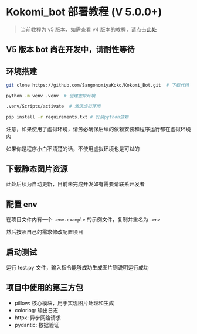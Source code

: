 # Kokomi_bot 部署教程 (V 5.0.0+)

> 当前教程为 v5 版本，如需查看 v4 版本的教程，请点击[此处](https://github.com/SangonomiyaKoko/Kokomi_Bot/blob/main/README_OLD.md)

## V5 版本 bot 尚在开发中，请耐性等待

## 环境搭建

```bash
git clone https://github.com/SangonomiyaKoko/Kokomi_Bot.git  # 下载代码

python -m venv .venv  # 创建虚拟环境

.venv/Scripts/activate  # 激活虚拟环境

pip install -r requirements.txt # 安装python依赖
```

注意，如果使用了虚拟环境，请务必确保后续的依赖安装和程序运行都在虚拟环境内

如果你是程序小白不清楚的话，不使用虚拟环境也是可以的

## 下载静态图片资源

此处后续为自动更新，目前未完成开发如有需要请联系开发者

## 配置 env

在项目文件内有一个 `.env.example` 的示例文件，复制并重名为 `.env`

然后按照自己的需求修改配置项目

## 启动测试

运行 test.py 文件，输入指令能够成功生成图片则说明运行成功

## 项目中使用的第三方包

- pillow: 核心模块，用于实现图片处理和生成
- colorlog: 输出日志
- httpx: 异步网络请求
- pydantic: 数据验证

